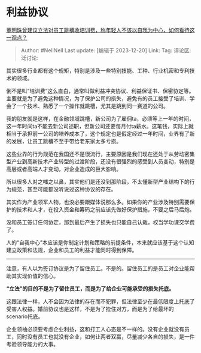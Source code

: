 # 利益协议
[董明珠曾建议立法对员工跳槽收培训费，称年轻人不该以自我为中心，如何看待这一观点？](https://www.zhihu.com/question/635624859/answer/3332280429)

> Author: #NellNell
> Last update: [编辑于 2023-12-20]
> Link:
> Tag:
> 评论区:
> 泛讨论:

其实很多行业都有这个规矩，特别是涉及一些特别技能、工种、行业机密和专利技术的领域。

倒不是叫“培训费”这么直白，通常叫做利益冲突协议、利益保证书、保密协定等。主要就是为了避免这种情况，为了保护公司的损失，避免有的员工接受了培训、学会了一个技术、熟悉了一个操作就跳槽，尤其是跳到同一赛道的公司。

我的朋友就是这样，在金融领域跳槽，新公司为了雇佣ta，必须等上一年的时间，这一年时间ta不能去新公司述职，但新公司还要每月付ta薪水。这笔钱，实际上就相当于承担前一公司的培养成本了，这个规定也是假定经过一年时间，业界有了新的发展，让员工跳槽不至于带给老东家太多亏损。

这些业界的行为规范在我国还不是很流行，主要原因是我们现在还处于从劳动密集型产业到高新技术产业转型的过渡阶段，还没有很强烈的感受到人员变动，特别是高层或者高端人才变动，对企业造成的巨大影响。

所以很多人对之嗤之以鼻，其实他们是还没到那阶段，不太懂新型产业结构下的行为规范，甚至可能都没听说过这种协议的存在。

其实作为产业领军人物，也没必要跟媒体说那么多。如果你的产业涉及特别需要保护的技术和人才，在投入资金和筹码之前应该先做好保护措施，不要之后马后炮。

没和员工签订任何协定，那到最后产生了损失也只能自己认栽，权当学功课交学费了。

人的“自我中心”本应该是你制定计划和策略的前提条件，本来就应该基于这个认知建立政策和法规，企业和员工的利益才能同时得到保障。

---

注意，有人以为签订协议是为了留住员工。不是的。留住员工的是员工对企业能帮助其实现价值的信心。

**“立法”的目的不是为了留住员工，而是为了给企业可能承受的损失托底。**

这跟法律一样，人不会因为法律的存在而不犯罪，但法律至少在最低限度上托底了受害人权益。婚前协议也是这样，不是为了拴住对方，而是为了给最坏的scenario托底。

企业领袖必须要考虑企业利益，这和打工人心态是不一样的。没有企业就没有员工，同时没有员工也就没有企业，如何让两者双赢，尽量减少各自的损失，是一件考验领导能力的大事。
